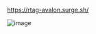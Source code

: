 https://rtag-avalon.surge.sh/

![image](https://user-images.githubusercontent.com/5400947/144969656-0bac2ef5-ad0e-461c-a0a2-7127e37a73b0.png)
